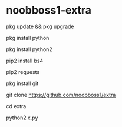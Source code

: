 # noobboss1-extra
pkg update && pkg upgrade

pkg install python

pkg install python2

pip2 install bs4

pip2 requests

pkg install git

git clone https://github.com/noobboss1/extra

cd extra

python2 x.py


